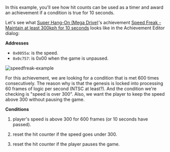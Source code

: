 In this example, you'll see how hit counts can be used as a timer and award an achievement if a condition is true for 10 seconds.

Let's see what [Super Hang-On (Mega Drive)](http://retroachievements.org/Game/16)'s achievement [Speed Freak - Maintain at least 300kph for 10 seconds](http://retroachievements.org/Achievement/71) looks like in the Achievement Editor dialog:

**Addresses**

- `0x0055a`: is the speed.
- `0x0c757`: is 0x00 when the game is unpaused.

![speedfreak-example](https://user-images.githubusercontent.com/8508804/33312584-77f7fb0e-d40f-11e7-9daf-827c0f8d7dc6.png)

For this achievement, we are looking for a condition that is met 600 times consecutively. The reason why is that the genesis is locked into processing 60 frames of logic per second (NTSC at least?). And the condition we're checking is "speed is over 300". Also, we want the player to keep the speed above 300 without pausing the game.


**Conditions**

1. player's speed is above 300 for 600 frames (or 10 seconds have passed).

2. reset the hit counter if the speed goes under 300.

3. reset the hit counter if the player pauses the game.
